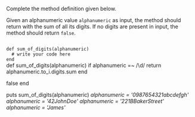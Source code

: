 Complete the method definition given below.

Given an alphanumeric value `alphanumeric` as input, the method should return with the sum of all its digits. If no digits are present in input, the method should return `false`.

<Editor lang="ruby" type="exercise" testMode="multipleInput">
<code>
def sum_of_digits(alphanumeric)
  # write your code here
end
</code>

<solution>
def sum_of_digits(alphanumeric)
  if alphanumeric =~ /\d/
    return alphanumeric.to_i.digits.sum
  end

  false
end
</solution>

<testcases>
<caller>
puts sum_of_digits(alphanumeric)
</caller>
<testcase>
<i>
alphanumeric = '0987654321abcdefgh'
</i>
</testcase>
<testcase>
<i>
alphanumeric = '42JohnDoe'
</i>
</testcase>
<testcase>
<i>
alphanumeric = '221BBakerStreet'
</i>
</testcase>
<testcase>
<i>
alphanumeric = 'James'
</i>
</testcase>
</testcases>
</Editor>